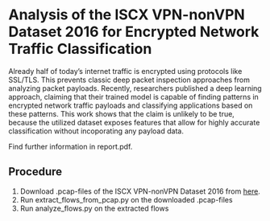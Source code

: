 # Analysis of the ISCX VPN-nonVPN Dataset 2016 for Encrypted Network Traffic Classification

Already half of today’s internet traffic is encrypted using protocols like SSL/TLS. 
This prevents classic deep packet inspection approaches from analyzing packet payloads. 
Recently, researchers published a deep learning approach, claiming that their trained 
model is capable of finding patterns in encrypted network traffic payloads and classifying 
applications based on these patterns. This work shows that the claim is unlikely to be true, 
because the utilized dataset exposes features that allow for highly accurate classification 
without incoporating any payload data.


Find further information in report.pdf.

## Procedure
1. Download .pcap-files of the ISCX VPN-nonVPN Dataset 2016 from [here](https://www.unb.ca/cic/datasets/vpn.html).
1. Run extract_flows_from_pcap.py on the downloaded .pcap-files
1. Run analyze_flows.py on the extracted flows 
